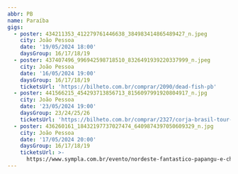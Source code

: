 ```yaml
---
abbr: PB
name: Paraíba
gigs:
  - poster: 434211353_412279761446638_384983414865489427_n.jpeg
    city: João Pessoa
    date: '19/05/2024 18:00'
    daysGroup: 16/17/18/19
  - poster: 437407496_996942598718510_8326491939220337999_n.jpeg
    city: João Pessoa
    date: '16/05/2024 19:00'
    daysGroup: 16/17/18/19
    ticketsUrl: 'https://bilheto.com.br/comprar/2090/dead-fish-pb'
  - poster: 441566215_454293713856713_8156097991920804917_n.jpg
    city: João Pessoa
    date: '23/05/2024 19:00'
    daysGroup: 23/24/25/26
    ticketsUrl: 'https://bilheto.com.br/comprar/2327/corja-brasil-tour-2024'
  - poster: 436260161_18432197737027474_6409874397050609329_n.jpg
    city: João Pessoa
    date: '17/05/2024 20:00'
    daysGroup: 16/17/18/19
    ticketsUrl: >-
      https://www.sympla.com.br/evento/nordeste-fantastico-papangu-e-chico-correa/2459560
---
```



